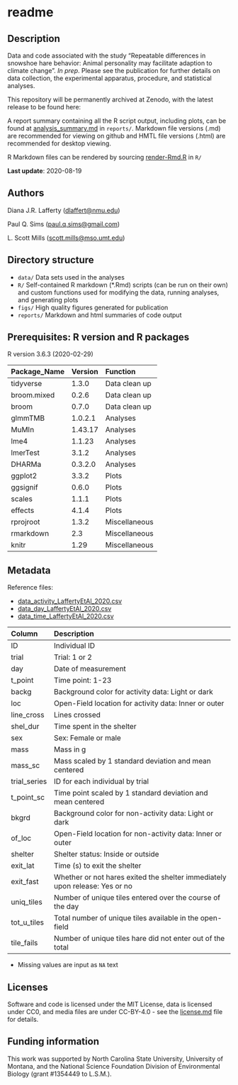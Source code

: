 readme
================

## Description

Data and code associated with the study “Repeatable differences in
snowshoe hare behavior: Animal personality may facilitate adaption to
climate change”. *In prep*. Please see the publication for further
details on data collection, the experimental apparatus, procedure, and
statistical analyses.

This repository will be permanently archived at Zenodo, with the latest
release to be found here:
<!--[![DOI](https://zenodo.org/badge/279408355.svg)](https://zenodo.org/badge/latestdoi/279408355).-->

A report summary containing all the R script output, including plots,
can be found at
[analysis\_summary.md](https://github.com/paulqsims/snowshoe-hare_personality/blob/master/reports/analysis_summary.md)
in `reports/`. Markdown file versions (.md) are recommended for viewing
on github and HMTL file versions (.html) are recommended for desktop
viewing.

R Markdown files can be rendered by sourcing
[render-Rmd.R](https://github.com/paulqsims/snowshoe-hare_personality/blob/master/R/render-Rmd.R)
in `R/`

**Last update**: 2020-08-19

## Authors

Diana J.R. Lafferty (<dlaffert@nmu.edu>)

Paul Q. Sims (<paul.q.sims@gmail.com>)

L. Scott Mills (<scott.mills@mso.umt.edu>)

## Directory structure

  - `data/` Data sets used in the analyses
  - `R/` Self-contained R markdown (\*.Rmd) scripts (can be run on their
    own) and custom functions used for modifying the data, running
    analyses, and generating plots
  - `figs/` High quality figures generated for publication
  - `reports/` Markdown and html summaries of code output

## Prerequisites: R version and R packages

R version 3.6.3 (2020-02-29)

| Package\_Name | Version | Function      |
| :------------ | :------ | :------------ |
| tidyverse     | 1.3.0   | Data clean up |
| broom.mixed   | 0.2.6   | Data clean up |
| broom         | 0.7.0   | Data clean up |
| glmmTMB       | 1.0.2.1 | Analyses      |
| MuMIn         | 1.43.17 | Analyses      |
| lme4          | 1.1.23  | Analyses      |
| lmerTest      | 3.1.2   | Analyses      |
| DHARMa        | 0.3.2.0 | Analyses      |
| ggplot2       | 3.3.2   | Plots         |
| ggsignif      | 0.6.0   | Plots         |
| scales        | 1.1.1   | Plots         |
| effects       | 4.1.4   | Plots         |
| rprojroot     | 1.3.2   | Miscellaneous |
| rmarkdown     | 2.3     | Miscellaneous |
| knitr         | 1.29    | Miscellaneous |

## Metadata

Reference files:

  - [data\_activity\_LaffertyEtAl\_2020.csv](https://github.com/paulqsims/snowshoe-hare_personality/blob/master/data/data_activity_LaffertyEtAl_2020.csv)
  - [data\_day\_LaffertyEtAl\_2020.csv](https://github.com/paulqsims/snowshoe-hare_personality/blob/master/data/data_day_LaffertyEtAl_2020.csv)
  - [data\_time\_LaffertyEtAl\_2020.csv](https://github.com/paulqsims/snowshoe-hare_personality/blob/master/data/data_time_LaffertyEtAl_2020.csv)

| Column        | Description                                                                 |
| :------------ | :-------------------------------------------------------------------------- |
| ID            | Individual ID                                                               |
| trial         | Trial: 1 or 2                                                               |
| day           | Date of measurement                                                         |
| t\_point      | Time point: 1-23                                                            |
| backg         | Background color for activity data: Light or dark                           |
| loc           | Open-Field location for activity data: Inner or outer                       |
| line\_cross   | Lines crossed                                                               |
| shel\_dur     | Time spent in the shelter                                                   |
| sex           | Sex: Female or male                                                         |
| mass          | Mass in g                                                                   |
| mass\_sc      | Mass scaled by 1 standard deviation and mean centered                       |
| trial\_series | ID for each individual by trial                                             |
| t\_point\_sc  | Time point scaled by 1 standard deviation and mean centered                 |
| bkgrd         | Background color for non-activity data: Light or dark                       |
| of\_loc       | Open-Field location for non-activity data: Inner or outer                   |
| shelter       | Shelter status: Inside or outside                                           |
| exit\_lat     | Time (s) to exit the shelter                                                |
| exit\_fast    | Whether or not hares exited the shelter immediately upon release: Yes or no |
| uniq\_tiles   | Number of unique tiles entered over the course of the day                   |
| tot\_u\_tiles | Total number of unique tiles available in the open-field                    |
| tile\_fails   | Number of unique tiles hare did not enter out of the total                  |

  - Missing values are input as `NA` text

## Licenses

Software and code is licensed under the MIT License, data is licensed
under CC0, and media files are under CC-BY-4.0 - see the
[license.md](https://github.com/paulqsims/snowshoe-hare_personality/blob/master/license.md)
file for details.

## Funding information

This work was supported by North Carolina State University, University
of Montana, and the National Science Foundation Division of
Environmental Biology (grant \#1354449 to L.S.M.).
